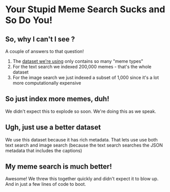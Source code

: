 # Your Stupid Meme Search Sucks and So Do You!

## So, why I can't I see <this meme>?

A couple of answers to that question!

1. The [dataset we're using](https://www.kaggle.com/abhishtagatya/imgflipscraped-memes-caption-dataset) only contains so many "meme types"
2. For the text search we indexed 200,000 memes - that's the whole dataset
3. For the image search we just indexed a subset of 1,000 since it's a lot more computationally expensive

## So just index more memes, duh!

We didn't expect this to explode so soon. We're doing this as we speak.

## Ugh, just use a better dataset

We use this dataset because it has rich metadata. That lets use use both text search and image search (because the text search searches the JSON metadata that includes the captions)

## My meme search is much better!

Awesome! We threw this together quickly and didn't expect it to blow up. And in just a few lines of code to boot.
